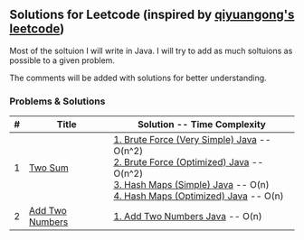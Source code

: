 ## Solutions for Leetcode (inspired by [qiyuangong's leetcode](https://github.com/qiyuangong/leetcode))
Most of the soltuion I will write in Java. I will try to add as much soltuions as possible to a given problem. 

The comments will be added with solutions for better understanding.

### Problems & Solutions
| # | Title | Solution -- Time Complexity |
|---| ----- | ----------------------------|
| 1 | [Two Sum](https://leetcode.com/problems/two-sum/) | [1. Brute Force (Very Simple) Java](https://github.com/Yousuf-Rehman/leetcode/blob/main/Codes/0001_Two_Sum/java/1.Brute-Force-Very-Simple.java) -- O(n^2) <br> [2. Brute Force (Optimized) Java](https://github.com/Yousuf-Rehman/leetcode/blob/main/Codes/0001_Two_Sum/java/2.Brute-Force-Optimized.java) -- O(n^2) <br> [3. Hash Maps (Simple) Java](https://github.com/Yousuf-Rehman/leetcode/blob/main/Codes/0001_Two_Sum/java/3.HashMap-Simple.java) -- O(n)<br> [4. Hash Maps (Optimized) Java](https://github.com/Yousuf-Rehman/leetcode/blob/main/Codes/0001_Two_Sum/java/4.HashMap-Optimized.java) -- O(n)|
| 2 | [Add Two Numbers](https://leetcode.com/problems/add-two-numbers/) | [1. Add Two Numbers Java](https://github.com/Yousuf-Rehman/leetcode/blob/main/Codes/0002_Add_Two_Numbers/java/1.Add-Two-Numbers.java) -- O(n)|
